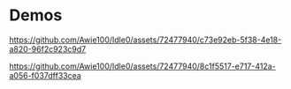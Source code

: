 # Demos

https://github.com/Awie100/Idle0/assets/72477940/c73e92eb-5f38-4e18-a820-96f2c923c9d7

https://github.com/Awie100/Idle0/assets/72477940/8c1f5517-e717-412a-a056-f037dff33cea

